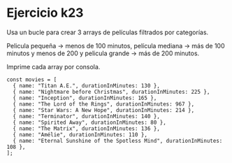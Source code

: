 # Ejercicio k23

Usa un bucle para crear 3 arrays de películas filtrados por categorías.

Pelicula pequeña -> menos de 100 minutos, película mediana -> más de 100 minutos y menos de 200 y pelicula grande -> más de 200 minutos.

Imprime cada array por consola.

```
const movies = [
  { name: "Titan A.E.", durationInMinutes: 130 },
  { name: "Nightmare before Christmas", durationInMinutes: 225 },
  { name: "Inception", durationInMinutes: 165 },
  { name: "The Lord of the Rings", durationInMinutes: 967 },
  { name: "Star Wars: A New Hope", durationInMinutes: 214 },
  { name: "Terminator", durationInMinutes: 140 },
  { name: "Spirited Away", durationInMinutes: 80 },
  { name: "The Matrix", durationInMinutes: 136 },
  { name: "Amélie", durationInMinutes: 110 },
  { name: "Eternal Sunshine of the Spotless Mind", durationInMinutes: 108 },
];
```